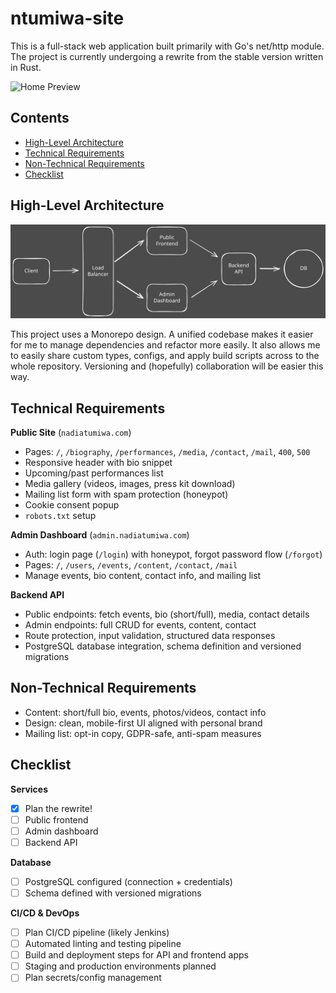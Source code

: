 # ntumiwa-site

This is a full-stack web application built primarily with Go's net/http module. The project is currently undergoing a rewrite from the stable version written in Rust.

![Home Preview](assets/home-preview.png)

## Contents

- [High-Level Architecture](#high-level-architecture)
- [Technical Requirements](#technical-requirements)
- [Non-Technical Requirements](#non-technical-requirements)
- [Checklist](#checklist)

## High-Level Architecture

![Diagram](assets/diagram.svg)

This project uses a Monorepo design. A unified codebase makes it easier for me to manage dependencies and refactor more easily. It also allows me to easily share custom types, configs, and apply build scripts across to the whole repository. Versioning and (hopefully) collaboration will be easier this way.

## Technical Requirements

**Public Site** (`nadiatumiwa.com`)
- Pages: `/`, `/biography`, `/performances`, `/media`, `/contact`, `/mail`, `400`, `500`
- Responsive header with bio snippet
- Upcoming/past performances list
- Media gallery (videos, images, press kit download)
- Mailing list form with spam protection (honeypot)
- Cookie consent popup
- `robots.txt` setup

**Admin Dashboard** (`admin.nadiatumiwa.com`)
- Auth: login page (`/login`) with honeypot, forgot password flow (`/forgot`)
- Pages: `/`, `/users`, `/events`, `/content`, `/contact`, `/mail`
- Manage events, bio content, contact info, and mailing list

**Backend API**
- Public endpoints: fetch events, bio (short/full), media, contact details
- Admin endpoints: full CRUD for events, content, contact
- Route protection, input validation, structured data responses
- PostgreSQL database integration, schema definition and versioned migrations

## Non-Technical Requirements

- Content: short/full bio, events, photos/videos, contact info
- Design: clean, mobile-first UI aligned with personal brand
- Mailing list: opt-in copy, GDPR-safe, anti-spam measures

## Checklist

**Services**
- [x] Plan the rewrite!
- [ ] Public frontend
- [ ] Admin dashboard
- [ ] Backend API

**Database**
- [ ] PostgreSQL configured (connection + credentials)
- [ ] Schema defined with versioned migrations

**CI/CD & DevOps**
- [ ] Plan CI/CD pipeline (likely Jenkins)
- [ ] Automated linting and testing pipeline
- [ ] Build and deployment steps for API and frontend apps
- [ ] Staging and production environments planned
- [ ] Plan secrets/config management
